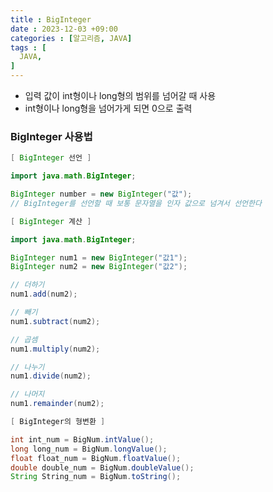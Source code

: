```yaml
---
title : BigInteger
date : 2023-12-03 +09:00
categories : [알고리즘, JAVA]
tags : [
  JAVA,
]
---
```

<!-- ![](/assets/img/Spring/aaaa.png){:style="border:1px solid #eaeaea; border-radius: 7px; padding: 0px;" } -->
<!-- ![](/assets/img/alg/1-1.png){:style="width:1000px" } -->

- 입력 값이 int형이나 long형의 범위를 넘어갈 때 사용
- int형이나 long형을 넘어가게 되면 0으로 출력

### BigInteger 사용법

```java
[ BigInteger 선언 ]

import java.math.BigInteger;

BigInteger number = new BigInteger("값");
// BigInteger를 선언할 때 보통 문자열을 인자 값으로 넘겨서 선언한다
```

```java
[ BigInteger 계산 ]

import java.math.BigInteger;

BigInteger num1 = new BigInteger("값1");
BigInteger num2 = new BigInteger("값2");

// 더하기
num1.add(num2);

// 빼기
num1.subtract(num2);

// 곱셈
num1.multiply(num2);

// 나누기
num1.divide(num2);

// 나머지
num1.remainder(num2);
```

```java
[ BigInteger의 형변환 ] 

int int_num = BigNum.intValue();
long long_num = BigNum.longValue();
float float_num = BigNum.floatValue();
double double_num = BigNum.doubleValue();
String String_num = BigNum.toString();
```
